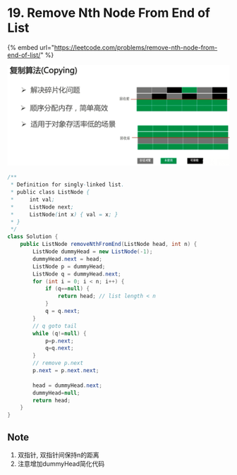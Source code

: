 # 19. Remove Nth Node From End of List

{% embed url="https://leetcode.com/problems/remove-nth-node-from-end-of-list/" %}



![](../.gitbook/assets/image%20%2818%29.png)

```java
/**
 * Definition for singly-linked list.
 * public class ListNode {
 *     int val;
 *     ListNode next;
 *     ListNode(int x) { val = x; }
 * }
 */
class Solution {
    public ListNode removeNthFromEnd(ListNode head, int n) {
        ListNode dummyHead = new ListNode(-1);
        dummyHead.next = head;
        ListNode p = dummyHead;
        ListNode q = dummyHead.next;
        for (int i = 0; i < n; i++) {
            if (q==null) {
                return head; // list length < n 
            }
            q = q.next;
        }
        // q goto tail
        while (q!=null) {
            p=p.next;
            q=q.next;
        }
        // remove p.next
        p.next = p.next.next;
        
        head = dummyHead.next;
        dummyHead=null;
        return head;
    }
}
```

## Note

1. 双指针, 双指针间保持n的距离
2. 注意增加dummyHead简化代码


